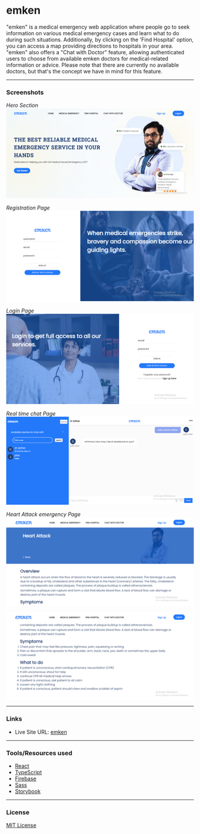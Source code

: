 # emken

"emken" is a medical emergency web application where people go to seek information on various medical emergency cases and learn what to do during such situations. Additionally, by clicking on the 'Find Hospital' option, you can access a map providing directions to hospitals in your area. "emken" also offers a "Chat with Doctor" feature, allowing authenticated users to choose from available emken doctors for medical-related information or advice. Please note that there are currently no available doctors, but that's the concept we have in mind for this feature.

---
### Screenshots

*Hero Section*
![emken_hero section](/screenshots/hero-section.png)

*Registration Page*
![emken_register_page](/screenshots/reg-page.png)

*Login Page*
![emken_login_page](/screenshots/login-page.png)

*Real time chat Page*
![emken_chat_page](/screenshots/chat-with-doc.png)

*Heart Attack emergency Page*
![emken_emergency_page](/screenshots/heart-attack-pg.png)

![emken_emergency_page](/screenshots/heart-attack-pg-cont.png)

---
### Links

- Live Site URL: [emken](https://emken.vercel.app/)

---
### Tools/Resources used

- [React](https://react.dev/learn/)
- [TypeScript](https://www.typescriptlang.org/docs/)
- [Firebase](https://firebase.google.com/)
- [Sass](https://sass-lang.com/documentation/)
- [Storybook](https://storybook.js.org/docs/get-started/install/)

---
### License

[MIT License](LICENSE)
